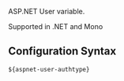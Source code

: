 ASP.NET User variable. 

Supported in .NET and Mono

## Configuration Syntax
```
${aspnet-user-authtype}
```